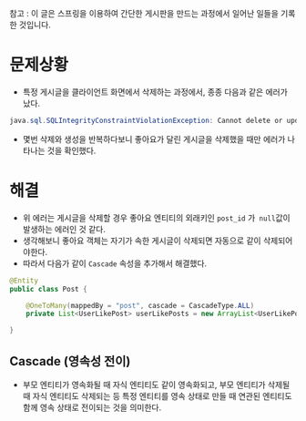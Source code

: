 참고 : 이 글은 스프링을 이용하여 간단한 게시판을 만드는 과정에서 일어난 일들을 기록한 것입니다.   

# 문제상황

- 특정 게시글을 클라이언트 화면에서 삭제하는 과정에서, 종종 다음과 같은 에러가 났다.

```java
java.sql.SQLIntegrityConstraintViolationException: Cannot delete or update a parent row: a foreign key constraint fails (`syk-board`.`user_like_post`, CONSTRAINT `FK3ep7opmtdheue5q9xidc3e36` FOREIGN KEY (`post_id`) REFERENCES `post` (`post_id`))
```

- 몇번 삭제와 생성을 반복하다보니 좋아요가 달린 게시글을 삭제했을 때만 에러가 나타나는 것을 확인했다.

# 해결

- 위 에러는 게시글을 삭제할 경우 좋아요 엔티티의 외래키인 `post_id` 가` null`값이 발생하는 에러인 것 같다.
- 생각해보니 좋아요 객체는 자기가 속한 게시글이 삭제되면 자동으로 같이 삭제되어야한다.
- 따라서 다음가 같이 `Cascade` 속성을 추가해서 해결했다.

```java
@Entity
public class Post {

    @OneToMany(mappedBy = "post", cascade = CascadeType.ALL)
    private List<UserLikePost> userLikePosts = new ArrayList<UserLikePost>();

}
```

##  Cascade (영속성 전이)

- 부모 엔티티가 영속화될 때 자식 엔티티도 같이 영속화되고, 부모 엔티티가 삭제될 때 자식 엔티티도 삭제되는 등 특정 엔티티를 영속 상태로 만들 때 연관된 엔티티도 함께 영속 상태로 전이되는 것을 의미한다.